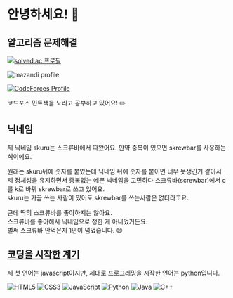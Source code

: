 # 안녕하세요! 👋

## 알고리즘 문제해결

[![solved.ac
프로필](http://mazassumnida.wtf/api/v2/generate_badge?boj=skuru)](https://solved.ac/skuru)

![mazandi profile](http://mazandi.herokuapp.com/api?handle=skuru&theme=warm)

[![CodeForces Profile](https://cf.leed.at?id=skuru)](https://codeforces.com/profile/skuru)

코드포스 민트색을 노리고 공부하고 있어요! ✏️

## 닉네임

제 닉네임 skuru는 스크류바에서 따왔어요. 만약 중복이 있으면 skrewbar를 사용하는 식이에요.

원래는 skuru뒤에 숫자를 붙였는데 닉네임 뒤에 숫자를 붙이면 너무 못생긴거 같아서  
제 정체성을 유지하면서 중복없는 예쁜 닉네임을 고민하다 스크류바(screwbar)에서 c를 k로 바꿔 skrewbar로 쓰고 있어요.  
skuru는 가끔 쓰는 사람이 있어도 skrewbar를 쓰는사람은 없더라고요.

근데 딱히 스크류바를 좋아하지는 않아요.  
스크류바를 좋아해서 닉네임으로 정한 게 아니었거든요.  
벌써 스크류바 안먹은지 1년이 넘었습니다. 😄

## [코딩을 시작한 계기](https://github.com/skrewbar/skrewbar/blob/main/%EC%BD%94%EB%94%A9%EC%9D%84%20%EC%8B%9C%EC%9E%91%ED%95%9C%20%EA%B3%84%EA%B8%B0.md)

제 첫 언어는 javascript이지만, 제대로 프로그래밍을 시작한 언어는 python입니다.

![HTML5](https://img.shields.io/badge/-HTML5-E34F26?style=flat-square&logo=html5&logoColor=white)
![CSS3](https://img.shields.io/badge/-CSS3-1572B6?style=flat-square&logo=css3)
![JavaScript](https://img.shields.io/badge/-JavaScript-black?style=flat-square&logo=javascript)
![Python](https://img.shields.io/badge/-Python-black?style=flat-square&logo=Python)
![Java](https://img.shields.io/badge/-java-E34A86?style=flat-square&logo=java)
![C++](https://img.shields.io/badge/-C++-00599C?style=flat-square&logo=c)

<!--
**skrewbar/skrewbar** is a ✨ _special_ ✨ repository because its `README.md` (this file) appears on your GitHub profile.

Here are some ideas to get you started:

- 🔭 I’m currently working on ...
- 🌱 I’m currently learning ...
- 👯 I’m looking to collaborate on ...
- 🤔 I’m looking for help with ...
- 💬 Ask me about ...
- 📫 How to reach me: ...
- 😄 Pronouns: ...
- ⚡ Fun fact: ...
-->
